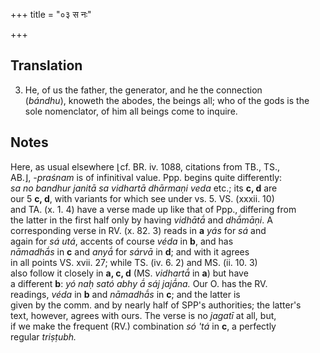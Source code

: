 +++
title = "०३ स नः"

+++
## Translation
3. He, of us the father, the generator, and he the connection  
(*bándhu*), knoweth the abodes, the beings all; who of the gods is the  
sole nomenclator, of him all beings come to inquire.

## Notes
Here, as usual elsewhere ⌊cf. BR. iv. 1088, citations from TB., TS.,  
AB.⌋, *-praśnam* is of infinitival value. Ppp. begins quite differently:  
*sa no bandhur janitā sa vidhartā dhārmaṇi veda* etc.; its **c, d** are  
our 5 **c, d**, with variants for which see under vs. 5. VS. (xxxii. 10)  
and TA. (x. 1. 4) have a verse made up like that of Ppp., differing from  
the latter in the first half only by having *vidhātā́* and *dhā́māṇi*. A  
corresponding verse in RV. (x. 82. 3) reads in **a** *yás* for *sá* and  
again for *sá utá*, accents of course *véda* in **b**, and has  
*nāmadhā́s* in **c** and *anyā́* for *sárvā* in **d**; and with it agrees  
in all points VS. xvii. 27; while TS. (iv. 6. 2) and MS. (ii. 10. 3)  
also follow it closely in **a, c, d** (MS. *vidhartā́* in **a**) but have  
a different **b**: *yó naḥ sató abhy ā́ sáj jajā́na.* Our O. has the RV.  
readings, *véda* in **b** and *nāmadhā́s* in **c**; and the latter is  
given by the comm. and by nearly half of SPP's authorities; the latter's  
text, however, agrees with ours. The verse is no *jagatī* at all, but,  
if we make the frequent (RV.) combination *só 'tá* in **c**, a perfectly  
regular *triṣṭubh.*
